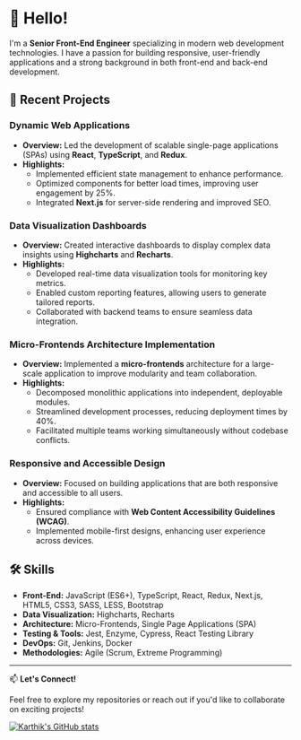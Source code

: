 # 👋 Hello!

I'm a **Senior Front-End Engineer** specializing in modern web development technologies. I have a passion for building responsive, user-friendly applications and a strong background in both front-end and back-end development.

## 💼 Recent Projects

### Dynamic Web Applications

- **Overview:** Led the development of scalable single-page applications (SPAs) using **React**, **TypeScript**, and **Redux**.
- **Highlights:**
  - Implemented efficient state management to enhance performance.
  - Optimized components for better load times, improving user engagement by 25%.
  - Integrated **Next.js** for server-side rendering and improved SEO.

### Data Visualization Dashboards

- **Overview:** Created interactive dashboards to display complex data insights using **Highcharts** and **Recharts**.
- **Highlights:**
  - Developed real-time data visualization tools for monitoring key metrics.
  - Enabled custom reporting features, allowing users to generate tailored reports.
  - Collaborated with backend teams to ensure seamless data integration.

### Micro-Frontends Architecture Implementation

- **Overview:** Implemented a **micro-frontends** architecture for a large-scale application to improve modularity and team collaboration.
- **Highlights:**
  - Decomposed monolithic applications into independent, deployable modules.
  - Streamlined development processes, reducing deployment times by 40%.
  - Facilitated multiple teams working simultaneously without codebase conflicts.

### Responsive and Accessible Design

- **Overview:** Focused on building applications that are both responsive and accessible to all users.
- **Highlights:**
  - Ensured compliance with **Web Content Accessibility Guidelines (WCAG)**.
  - Implemented mobile-first designs, enhancing user experience across devices.

## 🛠️ Skills

- **Front-End:** JavaScript (ES6+), TypeScript, React, Redux, Next.js, HTML5, CSS3, SASS, LESS, Bootstrap
- **Data Visualization:** Highcharts, Recharts
- **Architecture:** Micro-Frontends, Single Page Applications (SPA)
- **Testing & Tools:** Jest, Enzyme, Cypress, React Testing Library
- **DevOps:** Git, Jenkins, Docker
- **Methodologies:** Agile (Scrum, Extreme Programming)

---

📫 **Let's Connect!**

Feel free to explore my repositories or reach out if you'd like to collaborate on exciting projects!

[![Karthik's GitHub stats](https://github-readme-stats.vercel.app/api?username=karthik-script&show_icons=true&theme=transparent)](https://github.com/anuraghazra/github-readme-stats)

